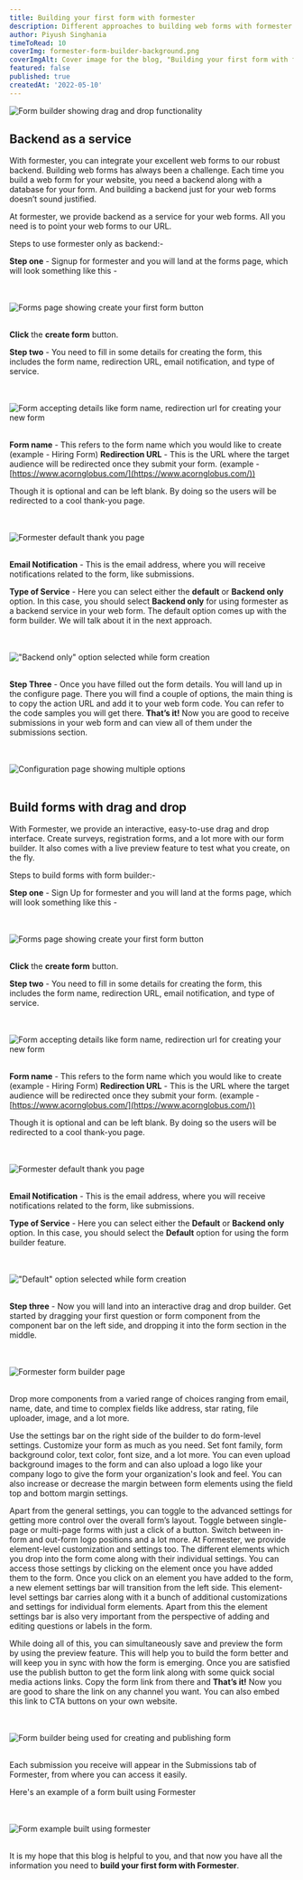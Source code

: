 ```yaml
---
title: Building your first form with formester
description: Different approaches to building web forms with formester
author: Piyush Singhania
timeToRead: 10
coverImg: formester-form-builder-background.png
coverImgAlt: Cover image for the blog, "Building your first form with formester"
featured: false
published: true
createdAt: '2022-05-10'
---
```


![Form builder showing drag and drop functionality](https://formester.com/formester-form-builder-background.png 'Form builder showing drag and drop functionality')

## Backend as a service

With formester, you can integrate your excellent web forms to our robust backend. Building web forms has always been a challenge. Each time you build a web form for your website, you need a backend along with a database for your form. And building a backend just for your web forms doesn’t sound justified.

At formester, we provide backend as a service for your web forms. All you need is to point your web forms to our URL.

Steps to use formester only as backend:-

**Step one** - Signup for formester and you will land at the forms page, which will look something like this -

<br><br>
![Forms page showing create your first form button](/blog/building-your-first-form-with-formester/create-your-first-form.png 'Forms page showing create your first form button')
<br><br>

**Click** the **create form** button.

**Step two** - You need to fill in some details for creating the form, this includes the form name, redirection URL, email notification, and type of service.

<br><br>
![Form accepting details like form name, redirection url for creating your new form](/blog/building-your-first-form-with-formester/form-details.png 'Form accepting details like form name, redirection url for creating your new form')
<br><br>

**Form name** - This refers to the form name which you would like to create  
(example - Hiring Form)
**Redirection URL** - This is the URL where the target audience will be redirected once they submit your form.
(example - [https://www.acornglobus.com/](https://www.acornglobus.com/))

Though it is optional and can be left blank. By doing so the users will be redirected to a cool thank-you page.

<br><br>
![Formester default thank you page](/blog/building-your-first-form-with-formester/thank-you.png 'Formester default thank you page')
<br><br>

**Email Notification** - This is the email address, where you will receive notifications related to the form, like submissions.

**Type of Service** - Here you can select either the **default** or **Backend only** option. In this case, you should select **Backend only** for using formester as a backend service in your web form. The default option comes up with the form builder. We will talk about it in the next approach.

<br><br>
!["Backend only" option selected while form creation](/blog/building-your-first-form-with-formester/service-one-example.png 'Backend only option selected while form creation')
<br><br>

**Step Three** - Once you have filled out the form details. You will land up in the configure page. There you will find a couple of options, the main thing is to copy the action URL and add it to your web form code. You can refer to the code samples you will get there. **That’s it!** Now you are good to receive submissions in your web form and can view all of them under the submissions section.

<br><br>
![Configuration page showing multiple options](/blog/building-your-first-form-with-formester/action-url.png 'Configuration page showing multiple options')
<br><br>

## Build forms with drag and drop

With Formester, we provide an interactive, easy-to-use drag and drop interface. Create surveys, registration forms, and a lot more with our form builder. It also comes with a live preview feature to test what you create, on the fly.

Steps to build forms with form builder:-

**Step one** - Sign Up for formester and you will land at the forms page, which will look something like this -

<br><br>
![Forms page showing create your first form button](/blog/building-your-first-form-with-formester/create-your-first-form.png 'Forms page showing create your first form button')
<br><br>

**Click** the **create form** button.

**Step two** - You need to fill in some details for creating the form, this includes the form name, redirection URL, email notification, and type of service.

<br><br>
![Form accepting details like form name, redirection url for creating your new form](/blog/building-your-first-form-with-formester/form-details.png 'Form accepting details like form name, redirection url for creating your new form')
<br><br>

**Form name** - This refers to the form name which you would like to create  
(example - Hiring Form)
**Redirection URL** - This is the URL where the target audience will be redirected once they submit your form.
(example - [https://www.acornglobus.com/](https://www.acornglobus.com/))

Though it is optional and can be left blank. By doing so the users will be redirected to a cool thank-you page.

<br><br>
![Formester default thank you page](/blog/building-your-first-form-with-formester/thank-you.png 'Formester default thank you page')
<br><br>

**Email Notification** - This is the email address, where you will receive notifications related to the form, like submissions.

**Type of Service** - Here you can select either the **Default** or **Backend only** option. In this case, you should select the **Default** option for using the form builder feature.

<br><br>
!["Default" option selected while form creation](/blog/building-your-first-form-with-formester/service-two-example.png 'Default option selected while form creation')
<br><br>

**Step three** - Now you will land into an interactive drag and drop builder. Get started by dragging your first question or form component from the component bar on the left side, and dropping it into the form section in the middle.

<br><br>
![Formester form builder page](/blog/building-your-first-form-with-formester/builder.png 'Formester form builder page')
<br><br>

Drop more components from a varied range of choices ranging from email, name, date, and time to complex fields like address, star rating, file uploader, image, and a lot more.

Use the settings bar on the right side of the builder to do form-level settings. Customize your form as much as you need. Set font family, form background color, text color, font size, and a lot more.
You can even upload background images to the form and can also upload a logo like your company logo to give the form your organization's look and feel.
You can also increase or decrease the margin between form elements using the field top and bottom margin settings.

Apart from the general settings, you can toggle to the advanced settings for getting more control over the overall form’s layout. Toggle between single-page or multi-page forms with just a click of a button.
Switch between in-form and out-form logo positions and a lot more.
At Formester, we provide element-level customization and settings too. The different elements which you drop into the form come along with their individual settings. You can access those settings by clicking on the element once you have added them to the form. Once you click on an element you have added to the form, a new element settings bar will transition from the left side. This element-level settings bar carries along with it a bunch of additional customizations and settings for individual form elements. Apart from this the element settings bar is also very important from the perspective of adding and editing questions or labels in the form.

While doing all of this, you can simultaneously save and preview the form by using the preview feature. This will help you to build the form better and will keep you in sync with how the form is emerging.
Once you are satisfied use the publish button to get the form link along with some quick social media actions links. Copy the form link from there and **That’s it!** Now you are good to share the link on any channel you want. You can also embed this link to CTA buttons on your own website.

<br><br>
![Form builder being used for creating and publishing form](/blog/building-your-first-form-with-formester/form-example.png 'Form builder being used for creating and publishing form')
<br><br>

Each submission you receive will appear in the Submissions tab of Formester, from where you can access it easily.

Here's an example of a form built using Formester

<br><br>
![Form example built using formester](/blog/building-your-first-form-with-formester/final-form.png 'Form example built using formester')
<br><br>

It is my hope that this blog is helpful to you, and that now you have all the information you need to **build your first form with Formester**.
